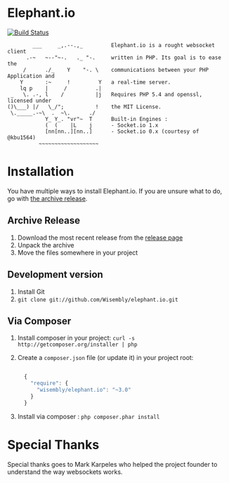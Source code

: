 Elephant.io
===========
[![Build Status](https://travis-ci.org/Wisembly/elephant.io.png?branch=master)](https://travis-ci.org/Wisembly/elephant.io)

```
        ___     _,.--.,_         Elephant.io is a rought websocket client
      .-~   ~--"~-.   ._ "-.     written in PHP. Its goal is to ease the
     /      ./_    Y    "-. \    communications between your PHP Application and
    Y       :~     !         Y   a real-time server.
    lq p    |     /         .|
 _   \. .-, l    /          |j   Requires PHP 5.4 and openssl, licensed under
()\___) |/   \_/";          !    the MIT License.
 \._____.-~\  .  ~\.      ./
            Y_ Y_. "vr"~  T      Built-in Engines :
            (  (    |L    j      - Socket.io 1.x
            [nn[nn..][nn..]      - Socket.io 0.x (courtesy of @kbu1564)
          ~~~~~~~~~~~~~~~~~~~
```

Installation
============
You have multiple ways to install Elephant.io. If you are unsure what to do, go with
[the archive release](#archive-release).

Archive Release
---------------
1. Download the most recent release from the [release page](https://github.com/Wisembly/elephant.io/releases)
2. Unpack the archive
3. Move the files somewhere in your project

Development version
-------------------
1. Install Git
2. `git clone git://github.com/Wisembly/elephant.io.git`

Via Composer
------------
1. Install composer in your project: `curl -s http://getcomposer.org/installer | php`
2. Create a `composer.json` file (or update it) in your project root:

    ```javascript

      {
        "require": {
          "wisembly/elephant.io": "~3.0"
        }
      }
    ```

3. Install via composer : `php composer.phar install`

Special Thanks
==============
Special thanks goes to Mark Karpeles who helped the project founder to understand the way websockets works.
